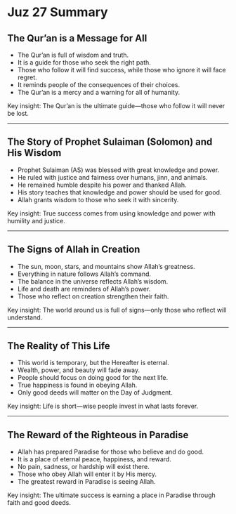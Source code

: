 # Juz 27 Summary

## The Qur’an is a Message for All

- The Qur’an is full of wisdom and truth.
- It is a guide for those who seek the right path.
- Those who follow it will find success, while those who ignore it will face regret.
- It reminds people of the consequences of their choices.
- The Qur’an is a mercy and a warning for all of humanity.

Key insight: The Qur’an is the ultimate guide—those who follow it will never be lost.

---

## The Story of Prophet Sulaiman (Solomon) and His Wisdom

- Prophet Sulaiman (AS) was blessed with great knowledge and power.
- He ruled with justice and fairness over humans, jinn, and animals.
- He remained humble despite his power and thanked Allah.
- His story teaches that knowledge and power should be used for good.
- Allah grants wisdom to those who seek it with sincerity.

Key insight: True success comes from using knowledge and power with humility and justice.

---

## The Signs of Allah in Creation

- The sun, moon, stars, and mountains show Allah’s greatness.
- Everything in nature follows Allah’s command.
- The balance in the universe reflects Allah’s wisdom.
- Life and death are reminders of Allah’s power.
- Those who reflect on creation strengthen their faith.

Key insight: The world around us is full of signs—only those who reflect will understand.

---

## The Reality of This Life

- This world is temporary, but the Hereafter is eternal.
- Wealth, power, and beauty will fade away.
- People should focus on doing good for the next life.
- True happiness is found in obeying Allah.
- Only good deeds will matter on the Day of Judgment.

Key insight: Life is short—wise people invest in what lasts forever.

---

## The Reward of the Righteous in Paradise

- Allah has prepared Paradise for those who believe and do good.
- It is a place of eternal peace, happiness, and reward.
- No pain, sadness, or hardship will exist there.
- Those who obey Allah will enter it by His mercy.
- The greatest reward in Paradise is seeing Allah.

Key insight: The ultimate success is earning a place in Paradise through faith and good deeds.
